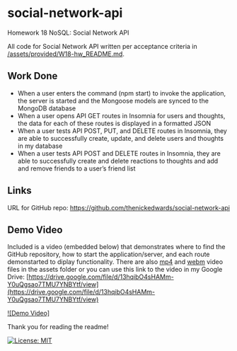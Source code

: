 # social-network-api
Homework 18 NoSQL: Social Network API

All code for Social Network API written per acceptance criteria in [/assets/provided/W18-hw_README.md](/assets/provided/W18-hw_README.md).

## Work Done
* When a user enters the command (npm start) to invoke the application, the server is started and the Mongoose models are synced to the MongoDB database
* When a user opens API GET routes in Insomnia for users and thoughts, the data for each of these routes is displayed in a formatted JSON
* When a user tests API POST, PUT, and DELETE routes in Insomnia, they are able to successfully create, update, and delete users and thoughts in my database
* When a user tests API POST and DELETE routes in Insomnia, they are able to successfully create and delete reactions to thoughts and add and remove friends to a user’s friend list

## Links
URL for GitHub repo: https://github.com/thenickedwards/social-network-api

## Demo Video
Included is a video (embedded below) that demonstrates where to find the GitHub repository, how to start the application/server, and each route demonstarted to diplay functionality. There are also [mp4](/assets/social-network-api_demo-video.mp4) and [webm](/assets/social-network-api_demo-video.webm) video files in the assets folder or you can use this link to the video in my Google Drive: [https://drive.google.com/file/d/13hqibO4sHAMm-Y0uQgsao7TMU7YNBYtf/view](https://drive.google.com/file/d/13hqibO4sHAMm-Y0uQgsao7TMU7YNBYtf/view)

[![Demo Video]](https://youtu.be/COfcDtF0_X8)

Thank you for reading the readme!

[![License: MIT](https://img.shields.io/badge/License-MIT-blue.svg)](https://opensource.org/licenses/MIT)